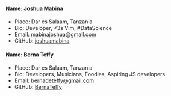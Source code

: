#### Name: Joshua Mabina
 - Place: Dar es Salaam, Tanzania
 - Bio: Developer, <3s Vim, #DataScience
 - Email: mabinajoshua@gmail.com
 - GitHub: [joshuamabina](https://github.com/joshuamabina)

 #### Name: Berna Teffy
 - Place: Dar es Salaam, Tanzania
 - Bio: Developers, Musicians, Foodies, Aspiring JS developers
 - Email: bernadeteffy@gmail.com
 - GitHub: [BernaTeffy](https://github.com/BernaTeffy)
 
 
